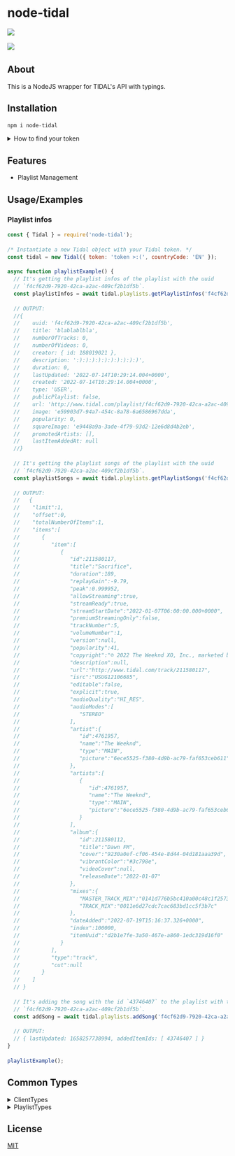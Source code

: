 # node-tidal

<div align="left">
  <p>
    <a href="https://github.com/Mawco/node-tidal"><img src="https://img.shields.io/endpoint.svg?url=https%3A%2F%2Factions-badge.atrox.dev%2FMawco%2Fnode-tidal%2Fbadge%3Fref%3Dmaster&style=for-the-badge" width="200" /></a>
  </p>
  <p>
    <a href="https://nodei.co/npm/node-tidal"><img src="https://nodei.co/npm/node-tidal.png" /></a>
  </p>
</div>

## About

This is a NodeJS wrapper for TIDAL's API with typings.

## Installation

```ts
npm i node-tidal
```

<details>
<summary>How to find your token</summary>

## How to find your token
**!!! TOKEN MAY CHANGE ONCE EVERY FEW DAYS !!!**
1. Go to [listen.tidal.com](https://listen.tidal.com) (make sure you're logged in 😐).
2. Open the devtools and go to network.
3. Click on `Fetch/XHR`.
4. Click any request and look for the `authorization` request header. ![authorization request header](./images/token.png)
</details>

## Features

- Playlist Management

## Usage/Examples

### Playlist infos

```javascript
const { Tidal } = require('node-tidal');

/* Instantiate a new Tidal object with your Tidal token. */
const tidal = new Tidal({ token: 'token >:(', countryCode: 'EN' });

async function playlistExample() {
  // It's getting the playlist infos of the playlist with the uuid
  // `f4cf62d9-7920-42ca-a2ac-409cf2b1df5b`.
  const playlistInfos = await tidal.playlists.getPlaylistInfos('f4cf62d9-7920-42ca-a2ac-409cf2b1df5b');

  // OUTPUT:
  //{
  //    uuid: 'f4cf62d9-7920-42ca-a2ac-409cf2b1df5b',
  //    title: 'blablablbla',
  //    numberOfTracks: 0,
  //    numberOfVideos: 0,
  //    creator: { id: 188019021 },
  //    description: ':):):):):):):):):):)',
  //    duration: 0,
  //    lastUpdated: '2022-07-14T10:29:14.004+0000',
  //    created: '2022-07-14T10:29:14.004+0000',
  //    type: 'USER',
  //    publicPlaylist: false,
  //    url: 'http://www.tidal.com/playlist/f4cf62d9-7920-42ca-a2ac-409cf2b1df5b',
  //    image: 'e59903d7-94a7-454c-8a78-6a6586967dda',
  //    popularity: 0,
  //    squareImage: 'e9448a9a-3ade-4f79-93d2-12e6d8d4b2eb',
  //    promotedArtists: [],
  //    lastItemAddedAt: null
  //}

  // It's getting the playlist songs of the playlist with the uuid
  // `f4cf62d9-7920-42ca-a2ac-409cf2b1df5b`.
  const playlistSongs = await tidal.playlists.getPlaylistSongs('f4cf62d9-7920-42ca-a2ac-409cf2b1df5b');

  // OUTPUT:
  //   {
  //    "limit":1,
  //    "offset":0,
  //    "totalNumberOfItems":1,
  //    "items":[
  //       {
  //          "item":[
  //             {
  //                "id":211580117,
  //                "title":"Sacrifice",
  //                "duration":189,
  //                "replayGain":-9.79,
  //                "peak":0.999952,
  //                "allowStreaming":true,
  //                "streamReady":true,
  //                "streamStartDate":"2022-01-07T06:00:00.000+0000",
  //                "premiumStreamingOnly":false,
  //                "trackNumber":5,
  //                "volumeNumber":1,
  //                "version":null,
  //                "popularity":41,
  //                "copyright":"℗ 2022 The Weeknd XO, Inc., marketed by Republic Records, a division of UMG Recordings, Inc.",
  //                "description":null,
  //                "url":"http://www.tidal.com/track/211580117",
  //                "isrc":"USUG12106685",
  //                "editable":false,
  //                "explicit":true,
  //                "audioQuality":"HI_RES",
  //                "audioModes":[
  //                   "STEREO"
  //                ],
  //                "artist":{
  //                   "id":4761957,
  //                   "name":"The Weeknd",
  //                   "type":"MAIN",
  //                   "picture":"6ece5525-f380-4d9b-ac79-faf653ceb611"
  //                },
  //                "artists":[
  //                   {
  //                      "id":4761957,
  //                      "name":"The Weeknd",
  //                      "type":"MAIN",
  //                      "picture":"6ece5525-f380-4d9b-ac79-faf653ceb611"
  //                   }
  //                ],
  //                "album":{
  //                   "id":211580112,
  //                   "title":"Dawn FM",
  //                   "cover":"9230a0ef-cf06-454e-8d44-04d181aaa39d",
  //                   "vibrantColor":"#3c798e",
  //                   "videoCover":null,
  //                   "releaseDate":"2022-01-07"
  //                },
  //                "mixes":{
  //                   "MASTER_TRACK_MIX":"0141d776b5bc410a00c48c1f25734e",
  //                   "TRACK_MIX":"0011e6d27cdc7cac683bd1cc5f3b7c"
  //                },
  //                "dateAdded":"2022-07-19T15:16:37.326+0000",
  //                "index":100000,
  //                "itemUuid":"d2b1e7fe-3a50-467e-a860-1edc319d16f0"
  //             }
  //          ],
  //          "type":"track",
  //          "cut":null
  //       }
  //    ]
  // }

  // It's adding the song with the id `43746407` to the playlist with the uuid
  // `f4cf62d9-7920-42ca-a2ac-409cf2b1df5b`.
  const addSong = await tidal.playlists.addSong('f4cf62d9-7920-42ca-a2ac-409cf2b1df5b', '43746407');

  // OUTPUT:
  // { lastUpdated: 1658257738994, addedItemIds: [ 43746407 ] }
}

playlistExample();
```

## Common Types

<details>
<summary>ClientTypes</summary>

```ts
export type Country =
  | 'FR'
  | 'BE'
  | 'EN'
  | 'BG'
  | 'DE'
  | 'DK'
  | 'ES'
  | 'HR'
  | 'IT'
  | 'NO'
  | 'PL'
  | 'PT'
  | 'SE'
  | 'SL'
  | 'SR'
  | 'TR';

export type Methods = 'GET' | 'POST' | 'DELETE' | 'PUT' | 'PATCH';

export interface tidal {
  token: string;
  countryCode?: Country;
  debug?: boolean;
}

export interface RequestOptions {
  headers?: Record<string, string>;
  method?: Methods;
  params?: Record<string, any>;
  body?: Record<string, string | boolean | number | URLSearchParams | (string | boolean | number)[]>;
}
```

</details>

<details>
<summary>PlaylistTypes</summary>

```ts
export type OrderTypes = 'INDEX' | 'NAME' | 'ARTIST' | 'ALBUM' | 'DATE' | 'LENGTH';
export type OrderDirections = 'ASC' | 'DESC';
export type OnDupes = 'FAIL' | 'ADD';

export interface TidalPlaylist {
  uuid: string;
  title: string;
  numberOfTracks: number;
  numberOfVideos: number;
  creator: { id: number };
  description: string;
  duration: number;
  lastUpdated: string;
  created: string;
  type: string;
  publicPlaylist: boolean;
  url: string;
  image: string;
  popularity: number;
  squareImage: string;
  promotedArtists: string[];
  lastItemAddedAt: string;
}

export interface Artist {
  id: number;
  name: string;
  type: string;
  picture: string;
}

export interface Track {
  id: number;
  title: string;
  duration: number;
  replayGain: number;
  peak: number;
  allowStreaming: boolean;
  streamReady: boolean;
  streamStartDate: string;
  premiumStreamingOnly: boolean;
  trackNumber: number;
  volumeNumber: number;
  version: string | number | null;
  popularity: number;
  copyright: string;
  description: string | number | null;
  url: string;
  isrc: string;
  editable: boolean;
  explicit: boolean;
  audioQuality: string;
  audioModes: string[];
  artist: {
    id: number;
    name: string;
    type: string;
    picture: string;
  };
  artists: [Artist[]];
  album: {
    id: number;
    title: string;
    cover: string;
    vibrantColor: string;
    videoCover: string | number | null;
    releaseDate: string;
  };
  mixes: {
    MASTER_TRACK_MIX: string;
    TRACK_MIX: string;
  };
  dateAdded: string;
  index: number;
  itemUuid: string;
}

export interface TidalTrack {
  limit: number;
  offset: number;
  totalNumberOfItems: number;
  items: [{ item: Track; type: string; cut: string | number | null }];
}

export interface AddedTrack {
  lastUpdated: number;
  addedItemIds: number[];
}
```

</details>

## License

[MIT](https://github.com/Mawco/node-tidal/blob/master/LICENSE)
